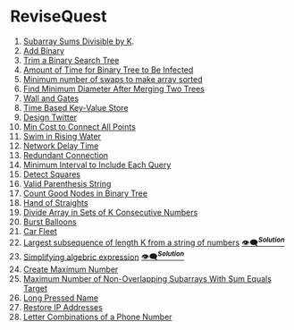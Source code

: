 # ReviseQuest
1. [Subarray Sums Divisible by K](https://leetcode.com/problems/subarray-sums-divisible-by-k/description/).
2. [Add Binary](https://leetcode.com/problems/add-binary/description/)
3. [Trim a Binary Search Tree](https://leetcode.com/problems/trim-a-binary-search-tree/description/)
4. [Amount of Time for Binary Tree to Be Infected](https://leetcode.com/problems/amount-of-time-for-binary-tree-to-be-infected/description/)
5. [Minimum number of swaps to make array sorted](https://www.geeksforgeeks.org/problems/minimum-swaps/1?itm_source=geeksforgeeks&itm_medium=article&itm_campaign=practice_card)
6. [Find Minimum Diameter After Merging Two Trees](https://leetcode.com/problems/find-minimum-diameter-after-merging-two-trees/description/?envType=daily-question&envId=2024-12-24)<br>
7. [Wall and Gates](https://leetcode.ca/all/286.html)<br>
8. [Time Based Key-Value Store](https://leetcode.com/problems/time-based-key-value-store/description/)<br>
9. [Design Twitter](https://leetcode.com/problems/design-twitter/description/)<br>
10. [Min Cost to Connect All Points](https://leetcode.com/problems/min-cost-to-connect-all-points/description/)<br>
11. [Swim in Rising Water](https://leetcode.com/problems/swim-in-rising-water/description/)<br>
12. [Network Delay Time](https://leetcode.com/problems/network-delay-time/description/)<br>
13. [Redundant Connection](https://leetcode.com/problems/redundant-connection/submissions/1487394968/)<br>
14. [Minimum Interval to Include Each Query](https://leetcode.com/problems/minimum-interval-to-include-each-query/description/)<br>
15. [Detect Squares](https://leetcode.com/problems/detect-squares/description/)
16. [Valid Parenthesis String](https://leetcode.com/problems/valid-parenthesis-string/description/)<br>
17. [Count Good Nodes in Binary Tree](https://leetcode.com/problems/count-good-nodes-in-binary-tree/description/)<br>
18. [Hand of Straights](https://leetcode.com/problems/hand-of-straights/description/)<br>
19. [Divide Array in Sets of K Consecutive Numbers](https://leetcode.com/problems/divide-array-in-sets-of-k-consecutive-numbers/description/)<br>
20. [Burst Balloons](https://leetcode.com/problems/burst-balloons/description/)<br>
21. [Car Fleet](https://leetcode.com/problems/car-fleet/description/)<br>
22. [Largest subsequence of length K from a string of numbers](https://leetcode.com/discuss/interview-question/303973/interviewingio-practice-largest-subsequence-of-length-k-from-a-string-of-numbers) [:eye_speech_bubble:<sup>**_Solution_**</sup>](https://github.com/Variant2408/stackQueue/blob/main/LargestSubsequenceOfLengthKFromAStringOfNumbers.java)<br>
23. [Simplifying algebric expression](https://leetcode.com/discuss/interview-question/6181749/Google-or-L3-or-Bangalore-Offer)      [:eye_speech_bubble:<sup>**_Solution_**</sup>](https://medium.com/@sanjaysoni_48818/simplifying-algebric-expression-problem-dsa-914d1ca25755)<br>
24. [Create Maximum Number](https://leetcode.com/problems/create-maximum-number/)<br>
25. [Maximum Number of Non-Overlapping Subarrays With Sum Equals Target](https://leetcode.com/problems/maximum-number-of-non-overlapping-subarrays-with-sum-equals-target/description/)
26. [Long Pressed Name](https://leetcode.com/problems/long-pressed-name/description/)
27. [Restore IP Addresses](https://leetcode.com/problems/restore-ip-addresses/description/)
28. [Letter Combinations of a Phone Number](https://leetcode.com/problems/letter-combinations-of-a-phone-number/)
